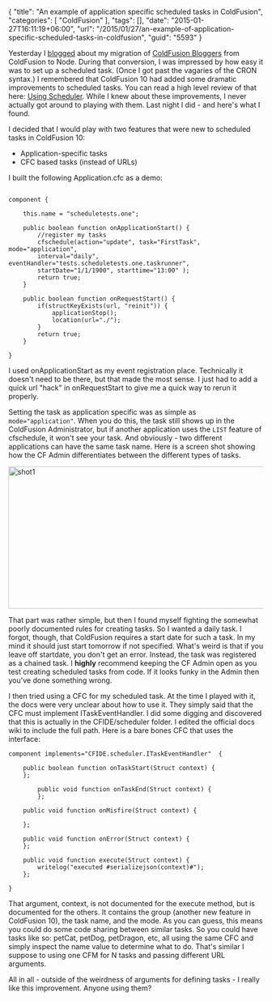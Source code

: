 {
	"title": "An example of application specific scheduled tasks in ColdFusion",
	"categories": [
		"ColdFusion"
	],
	"tags": [],
	"date": "2015-01-27T16:11:19+06:00",
	"url": "/2015/01/27/an-example-of-application-specific-scheduled-tasks-in-coldfusion",
	"guid": "5593"
}

Yesterday I <a href="http://www.raymondcamden.com/2015/01/26/coldfusion-bloggers-migrated-to-node-js">blogged</a> about my migration of <a href="http://www.coldfusionbloggers.org">ColdFusion Bloggers</a> from ColdFusion to Node. During that conversion, I was impressed by how easy it was to set up a scheduled task. (Once I got past the vagaries of the CRON syntax.) I remembered that ColdFusion 10 had added some dramatic improvements to scheduled tasks. You can read a high level review of that here: <a href="https://wikidocs.adobe.com/wiki/display/coldfusionen/Using+Scheduler">Using Scheduler</a>. While I knew about these improvements, I never actually got around to playing with them. Last night I did - and here's what I found.

<!--more-->

I decided that I would play with two features that were new to scheduled tasks in ColdFusion 10:

<ul>
<li>Application-specific tasks
<li>CFC based tasks (instead of URLs)
</ul>

I built the following Application.cfc as a demo:

<pre><code class="language-javascript">
component {

	this.name = &quot;scheduletests.one&quot;;
	
	public boolean function onApplicationStart() {
		//register my tasks
		cfschedule(action=&quot;update&quot;, task=&quot;FirstTask&quot;, mode=&quot;application&quot;,
		interval=&quot;daily&quot;, eventHandler=&quot;tests.scheduletests.one.taskrunner&quot;,
		startDate=&quot;1/1/1900&quot;, starttime=&quot;13:00&quot; );
		return true; 
	}	

	public boolean function onRequestStart() {
		if(structKeyExists(url, &quot;reinit&quot;)) {
			applicationStop();
			location(url=&quot;./&quot;);	
		}	
		return true;
	}

}
</code></pre>

I used onApplicationStart as my event registration place. Technically it doesn't need to be there, but that made the most sense. I just had to add a quick url "hack" in onRequestStart to give me a quick way to rerun it properly.

Setting the task as application specific was as simple as <code>mode="application"</code>. When you do this, the task still shows up in the ColdFusion Administrator, but if another application uses the <code>LIST</code> feature of cfschedule, it won't see your task. And obviously - two different applications can have the same task name. Here is a screen shot showing how the CF Admin differentiates between the different types of tasks.

<a href="http://www.raymondcamden.com/wp-content/uploads/2015/01/shot1.png"><img src="http://www.raymondcamden.com/wp-content/uploads/2015/01/shot1.png" alt="shot1" width="800" height="281" class="alignnone size-full wp-image-5594" /></a>

That part was rather simple, but then I found myself fighting the somewhat poorly documented rules for creating tasks. So I wanted a daily task. I forgot, though, that ColdFusion requires a start date for such a task. In my mind it should just start tomorrow if not specified. What's weird is that if you leave off startdate, you don't get an error. Instead, the task was registered as a chained task. I <strong>highly</strong> recommend keeping the CF Admin open as you test creating scheduled tasks from code. If it looks funky in the Admin then you've done something wrong. 

I then tried using a CFC for my scheduled task. At the time I played with it, the docs were very unclear about how to use it. They simply said that the CFC must implement ITaskEventHandler. I did some digging and discovered that this is actually in the CFIDE/scheduler folder. I edited the official docs wiki to include the full path. Here is a bare bones CFC that uses the interface:

<pre><code class="language-javascript">component implements=&quot;CFIDE.scheduler.ITaskEventHandler&quot;  {
	
	public boolean function onTaskStart(Struct context) {
	};
	
    	public void function onTaskEnd(Struct context) {
    	};

	public void function onMisfire(Struct context) {
		
	};
	
	public void function onError(Struct context) {
	};

	public void function execute(Struct context) {
		writelog(&quot;executed #serializejson(context)#&quot;);
	};
	
}</code></pre>

That argument, context, is not documented for the execute method, but is documented for the others. It contains the group (another new feature in ColdFusion 10), the task name, and the mode. As you can guess, this means you could do some code sharing between similar tasks. So you could have tasks like so: petCat, petDog, petDragon, etc, all using the same CFC and simply inspect the name value to determine what to do. That's similar I suppose to using one CFM for N tasks and passing different URL arguments. 

All in all - outside of the weirdness of arguments for defining tasks - I really like this improvement. Anyone using them?